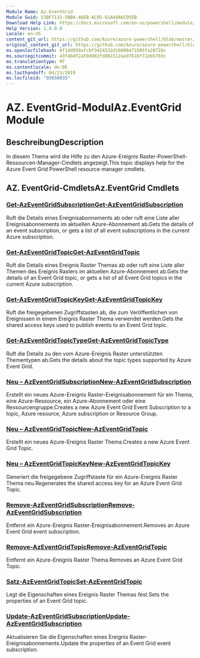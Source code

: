 ```yaml
---
Module Name: Az.EventGrid
Module Guid: 53BF7132-5BB4-46EB-AC05-61A49A6CD5EB
Download Help Link: https://docs.microsoft.com/en-us/powershell/module/az.eventgrid
Help Version: 1.0.0.0
Locale: en-US
content_git_url: https://github.com/Azure/azure-powershell/blob/master/src/EventGrid/EventGrid/help/Az.EventGrid.md
original_content_git_url: https://github.com/Azure/azure-powershell/blob/master/src/EventGrid/EventGrid/help/Az.EventGrid.md
ms.openlocfilehash: 6f1dd959afcbf3424532d16096471505fa28728c
ms.sourcegitcommit: 43f4bdf2a59dd82fd881512aa9761bf72eb5703c
ms.translationtype: MT
ms.contentlocale: de-DE
ms.lasthandoff: 04/23/2019
ms.locfileid: "93650035"
---
```

# <span data-ttu-id="02765-101">AZ. EventGrid-Modul</span><span class="sxs-lookup"><span data-stu-id="02765-101">Az.EventGrid Module</span></span>
## <span data-ttu-id="02765-102">Beschreibung</span><span class="sxs-lookup"><span data-stu-id="02765-102">Description</span></span>
<span data-ttu-id="02765-103">In diesem Thema wird die Hilfe zu den Azure-Ereignis Raster-PowerShell-Ressourcen-Manager-Cmdlets angezeigt.</span><span class="sxs-lookup"><span data-stu-id="02765-103">This topic displays help for the Azure Event Grid PowerShell resource manager cmdlets.</span></span>

## <span data-ttu-id="02765-104">AZ. EventGrid-Cmdlets</span><span class="sxs-lookup"><span data-stu-id="02765-104">Az.EventGrid Cmdlets</span></span>
### [<span data-ttu-id="02765-105">Get-AzEventGridSubscription</span><span class="sxs-lookup"><span data-stu-id="02765-105">Get-AzEventGridSubscription</span></span>](Get-AzEventGridSubscription.md)
<span data-ttu-id="02765-106">Ruft die Details eines Ereignisabonnements ab oder ruft eine Liste aller Ereignisabonnements im aktuellen Azure-Abonnement ab.</span><span class="sxs-lookup"><span data-stu-id="02765-106">Gets the details of an event subscription, or gets a list of all event subscriptions in the current Azure subscription.</span></span>

### [<span data-ttu-id="02765-107">Get-AzEventGridTopic</span><span class="sxs-lookup"><span data-stu-id="02765-107">Get-AzEventGridTopic</span></span>](Get-AzEventGridTopic.md)
<span data-ttu-id="02765-108">Ruft die Details eines Ereignis Raster Themas ab oder ruft eine Liste aller Themen des Ereignis Rasters im aktuellen Azure-Abonnement ab.</span><span class="sxs-lookup"><span data-stu-id="02765-108">Gets the details of an Event Grid topic, or gets a list of all Event Grid topics in the current Azure subscription.</span></span>

### [<span data-ttu-id="02765-109">Get-AzEventGridTopicKey</span><span class="sxs-lookup"><span data-stu-id="02765-109">Get-AzEventGridTopicKey</span></span>](Get-AzEventGridTopicKey.md)
<span data-ttu-id="02765-110">Ruft die freigegebenen Zugriffstasten ab, die zum Veröffentlichen von Ereignissen in einem Ereignis Raster Thema verwendet werden.</span><span class="sxs-lookup"><span data-stu-id="02765-110">Gets the shared access keys used to publish events to an Event Grid topic.</span></span>

### [<span data-ttu-id="02765-111">Get-AzEventGridTopicType</span><span class="sxs-lookup"><span data-stu-id="02765-111">Get-AzEventGridTopicType</span></span>](Get-AzEventGridTopicType.md)
<span data-ttu-id="02765-112">Ruft die Details zu den vom Azure-Ereignis Raster unterstützten Thementypen ab.</span><span class="sxs-lookup"><span data-stu-id="02765-112">Gets the details about the topic types supported by Azure Event Grid.</span></span>

### [<span data-ttu-id="02765-113">Neu – AzEventGridSubscription</span><span class="sxs-lookup"><span data-stu-id="02765-113">New-AzEventGridSubscription</span></span>](New-AzEventGridSubscription.md)
<span data-ttu-id="02765-114">Erstellt ein neues Azure-Ereignis Raster-Ereignisabonnement für ein Thema, eine Azure-Ressource, ein Azure-Abonnement oder eine Ressourcengruppe.</span><span class="sxs-lookup"><span data-stu-id="02765-114">Creates a new Azure Event Grid Event Subscription to a topic, Azure resource, Azure subscription or Resource Group.</span></span>

### [<span data-ttu-id="02765-115">Neu – AzEventGridTopic</span><span class="sxs-lookup"><span data-stu-id="02765-115">New-AzEventGridTopic</span></span>](New-AzEventGridTopic.md)
<span data-ttu-id="02765-116">Erstellt ein neues Azure-Ereignis Raster Thema.</span><span class="sxs-lookup"><span data-stu-id="02765-116">Creates a new Azure Event Grid Topic.</span></span>

### [<span data-ttu-id="02765-117">Neu – AzEventGridTopicKey</span><span class="sxs-lookup"><span data-stu-id="02765-117">New-AzEventGridTopicKey</span></span>](New-AzEventGridTopicKey.md)
<span data-ttu-id="02765-118">Generiert die freigegebene Zugriffstaste für ein Azure-Ereignis Raster Thema neu.</span><span class="sxs-lookup"><span data-stu-id="02765-118">Regenerates the shared access key for an Azure Event Grid Topic.</span></span>

### [<span data-ttu-id="02765-119">Remove-AzEventGridSubscription</span><span class="sxs-lookup"><span data-stu-id="02765-119">Remove-AzEventGridSubscription</span></span>](Remove-AzEventGridSubscription.md)
<span data-ttu-id="02765-120">Entfernt ein Azure-Ereignis Raster-Ereignisabonnement.</span><span class="sxs-lookup"><span data-stu-id="02765-120">Removes an Azure Event Grid event subscription.</span></span>

### [<span data-ttu-id="02765-121">Remove-AzEventGridTopic</span><span class="sxs-lookup"><span data-stu-id="02765-121">Remove-AzEventGridTopic</span></span>](Remove-AzEventGridTopic.md)
<span data-ttu-id="02765-122">Entfernt ein Azure-Ereignis Raster Thema.</span><span class="sxs-lookup"><span data-stu-id="02765-122">Removes an Azure Event Grid Topic.</span></span>

### [<span data-ttu-id="02765-123">Satz-AzEventGridTopic</span><span class="sxs-lookup"><span data-stu-id="02765-123">Set-AzEventGridTopic</span></span>](Set-AzEventGridTopic.md)
<span data-ttu-id="02765-124">Legt die Eigenschaften eines Ereignis Raster Themas fest.</span><span class="sxs-lookup"><span data-stu-id="02765-124">Sets the properties of an Event Grid topic.</span></span>

### [<span data-ttu-id="02765-125">Update-AzEventGridSubscription</span><span class="sxs-lookup"><span data-stu-id="02765-125">Update-AzEventGridSubscription</span></span>](Update-AzEventGridSubscription.md)
<span data-ttu-id="02765-126">Aktualisieren Sie die Eigenschaften eines Ereignis Raster-Ereignisabonnements.</span><span class="sxs-lookup"><span data-stu-id="02765-126">Update the properties of an Event Grid event subscription.</span></span>

